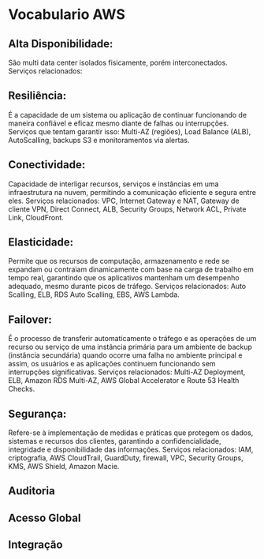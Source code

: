 # Vocabulario AWS

## Alta Disponibilidade:
São multi data center isolados fisicamente, porém interconectados. Serviços relacionados:

## Resiliência:
É a capacidade de um sistema ou aplicação de continuar funcionando de maneira confiável e eficaz mesmo diante de falhas ou interrupções. Serviços que tentam garantir isso: Multi-AZ (regiões), Load Balance (ALB), AutoScalling, backups S3 e monitoramentos via alertas.

## Conectividade:
Capacidade de interligar recursos, serviços e instâncias em uma infraestrutura na nuvem, permitindo a comunicação eficiente e segura entre eles. Serviços relacionados: VPC, Internet Gateway e NAT, Gateway de cliente VPN, Direct Connect, ALB, Security Groups, Network ACL, Private Link, CloudFront.

## Elasticidade:
Permite que os recursos de computação, armazenamento e rede se expandam ou contraiam dinamicamente com base na carga de trabalho em tempo real, garantindo que os aplicativos mantenham um desempenho adequado, mesmo durante picos de tráfego. Serviços relacionados: Auto Scalling, ELB, RDS Auto Scalling, EBS, AWS Lambda.

## Failover:
É o processo de transferir automaticamente o tráfego e as operações de um recurso ou serviço de uma instância primária para um ambiente de backup (instância secundária) quando ocorre uma falha no ambiente principal e assim, os usuários e as aplicações continuem funcionando sem interrupções significativas. Serviços relacionados: Multi-AZ Deployment, ELB, Amazon RDS Multi-AZ, AWS Global Accelerator e Route 53 Health Checks.

## Segurança:
Refere-se à implementação de medidas e práticas que protegem os dados, sistemas e recursos dos clientes, garantindo a confidencialidade, integridade e disponibilidade das informações. Serviços relacionados: IAM, criptografia, AWS CloudTrail, GuardDuty, firewall, VPC, Security Groups, KMS, AWS Shield, Amazon Macie.

## Auditoria

## Acesso Global

## Integração



